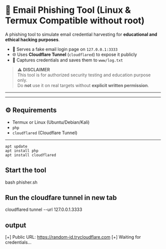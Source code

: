 # 🎣 Email Phishing Tool (Linux & Termux Compatible without root)

A phishing tool to simulate email credential harvesting for **educational and ethical hacking purposes**.

- 📡 Serves a fake email login page on `127.0.0.1:3333`
- 🌐 Uses **Cloudflare Tunnel** (`cloudflared`) to expose it publicly
- 📝 Captures credentials and saves them to `www/log.txt`

> ⚠️ **DISCLAIMER**  
> This tool is for authorized security testing and education purpose only.  
> Do **not** use it on real targets without **explicit written permission**.

---

---

## ⚙️ Requirements

- Termux or Linux (Ubuntu/Debian/Kali)
- `php`
- `cloudflared` (Cloudflare Tunnel)

---
```
apt update
apt install php
apt install cloudflared
```
## Start the tool 

bash phisher.sh

## Run the cloudfare tunnel in new tab

cloudflared tunnel --url 127.0.0.1.3333
## output

[+] Public URL: https://random-id.trycloudflare.com
[+] Waiting for credentials...
